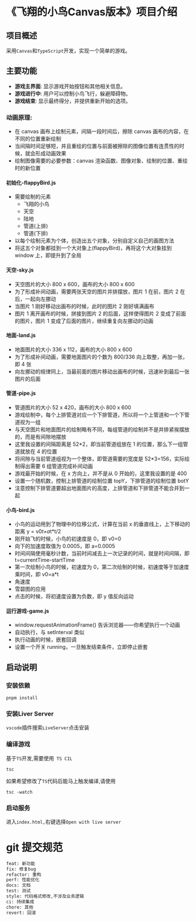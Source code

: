 # 《飞翔的小鸟Canvas版本》项目介绍

## 项目概述

采用`Canvas`和`TypeScript`开发，实现一个简单的游戏。

## 主要功能

- **游戏主界面**: 显示游戏开始按钮和其他相关信息。
- **游戏进行中**: 用户可以控制小鸟飞行，躲避障碍物。
- **游戏结束**: 显示最终得分，并提供重新开始的选项。

### 动画原理:
  - 在 canvas 画布上绘制元素，间隔一段时间后，擦除 canvas 画布的内容，在不同的位置重新绘制
  - 当间隔时间足够短，并且重绘的位置与前面被擦除的图像位置有连贯性的时候，就会形成动画效果
  - 绘制图像需要的必要参数：canvas 渲染函数、图像对象、绘制的位置、重绘时的新位置

#### 初始化-flappyBird.js
 - 需要绘制的元素
   - 飞翔的小鸟
   - 天空
   - 陆地
   - 管道(上排)
   - 管道(下排)
 - 以每个绘制元素为个体，创造出五个对象，分别自定义自己的画图方法
 - 将这五个对象都挂到一个大对象上(flappyBird)，再将这个大对象挂到 window 上，即提升到了全局

#### 天空-sky.js
 - 天空图片的大小 800 x 600，画布的大小 800 x 600
 - 为了形成补间动画，需要两张天空的图片并排摆放，图片 1 在前，图片 2 在后，一起向左挪动
 - 当图片 1 刚好移动出画布的时候，此时的图片 2 刚好填满画布
 - 图片 1 离开画布的时候，拼接到图片 2 的后面，这样使得图片 2 变成了前面的图片，图片 1 变成了后面的图片，继续重复向左挪动的动画

#### 地面-land.js
 - 地面图片的大小 336 x 112，画布的大小 800 x 600
 - 为了形成补间动画，需要地面图片的个数为 800/336 向上取整，再加一张，即 4 张
 - 向左挪动的规律同上，当最前面的图片移动出画布的时候，迅速补到最后一张图片的后面

#### 管道-pipe.js
 - 管道图片的大小 52 x 420，画布的大小 800 x 600
 - 游戏绘制中，每个上排管道对应一个下排管道，所以将一个上管道和一个下管道视为一组
 - 与天空图片和地面图片的绘制略有不同，每组管道的绘制并不是并排紧挨摆放的，而是有间隙地摆放
 - 这里我设置的间隔距离是 52*2，即当前管道组放在 1 的位置，那么下一组管道就放在 4 的位置
 - 将间隙与当前管道组视为一个整体，即管道需要的宽度是 52*3=156，实际绘制得出需要 6 组管道完成补间动画
 - 游戏最开始的时候，在 x 方向上，并不是从 0 开始的，这里我设置的是 400
 - 设置一个随机数，控制上排管道的绘制位置 topY，下排管道的绘制位置 botY
 - 注意控制下排管道要超出地面图片的高度，上排管道和下排管道不能合并到一起

#### 小鸟-bird.js
 - 小鸟的运动用到了物理中的位移公式，计算在当前 x 的垂直线上，上下移动的距离 y = v0*t+a*t*t/2
 - 刚开始飞的时候，小鸟的初速度是 0，即 v0=0
 - 向下的加速度取值为 0.0005，即 a=0.0005
 - 时间间隔使用毫秒计数，当前时间减去上一次记录的时间，就是时间间隔，即 t=currentTime-startTime
 - 第一次绘制小鸟的时候，初速度为 0，第二次绘制的时候，初速度等于加速度乘时间，即 v0=a*t
 - 角速度
 - 雪碧图的应用
 - 点击的时候，将初速度设置为负数，即 y 值反向运动

#### 运行游戏-game.js
 - window.requestAnimationFrame() 告诉浏览器——你希望执行一个动画
 - 自动执行，与 setInterval 类似
 - 执行动画的时候，嵌套回调
 - 设置一个开关 running，一旦触发结束条件，立即停止嵌套

## 启动说明

### 安装依赖

```
pnpm install
```

### 安装Liver Server

`vscode`插件搜索`LiveServer`点击安装

### 编译游戏

基于`TS`开发,需要使用` TS CIL`

```
tsc
```

如果希望修改了`TS`代码后能马上触发编译,请使用

```
tsc -watch
```

### 启动服务

进入`index.html,`右键选择`Open with live server`

# git 提交规范
```bash
feat: 新功能
fix: 修复bug
refactor: 重构
perf: 性能优化
docs: 文档
test: 测试
style: 代码格式修改,不涉及业务逻辑
ci: 持续集成
chore: 其他
revert: 回滚
```